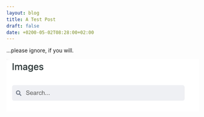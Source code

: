```yaml
---
layout: blog
title: A Test Post
draft: false
date: +0200-05-02T08:28:00+02:00
---
```

...please ignore, if you will.

![](/static/assets/screenshot-2024-05-02-at-20.01.56.png)
